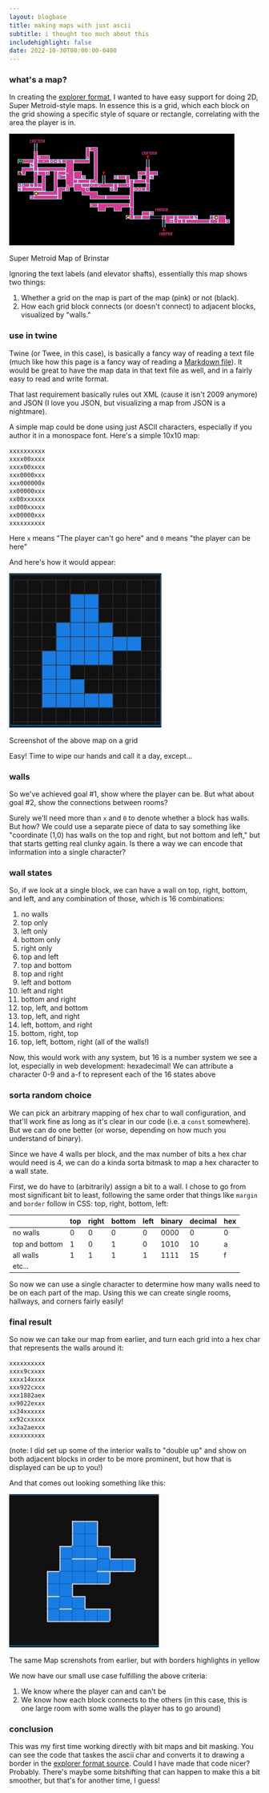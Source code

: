 ```yaml
---
layout: blogbase
title: making maps with just ascii
subtitle: i thought too much about this
includehighlight: false
date: 2022-10-30T00:00:00-0400
---
```


### what's a map?

In creating the [explorer format](/blog/creating-twine-format), I wanted to have easy support for doing 2D, Super Metroid-style maps. In essence this is a grid, which each block on the grid showing a specific style of square or rectangle, correlating with the area the player is in.

![Super Metroid Map of Brinstar](/blog/images/retropixel-net-brinstar.gif)
<caption>Super Metroid Map of Brinstar</caption>

Ignoring the text labels (and elevator shafts), essentially this map shows two things:

1. Whether a grid on the map is part of the map (pink) or not (black).
2. How each grid block connects (or doesn't connect) to adjacent blocks, visualized by "walls."

### use in twine

Twine (or Twee, in this case), is basically a fancy way of reading a text file (much like how this page is a fancy way of reading a [Markdown file](https://github.com/washingtonsteven/the-website/blob/main/blog/making-ascii-maps.md)). It would be great to have the map data in that text file as well, and in a fairly easy to read and write format.

That last requirement basically rules out XML (cause it isn't 2009 anymore) and JSON (I love you JSON, but visualizing a map from JSON is a nightmare).

A simple map could be done using just ASCII characters, especially if you author it in a monospace font. Here's a simple 10x10 map:

```
xxxxxxxxxx
xxxx00xxxx
xxxx00xxxx
xxx0000xxx
xxx000000x
xx00000xxx
xx00xxxxxx
xx000xxxxx
xx00000xxx
xxxxxxxxxx
```

Here `x` means "The player can't go here" and `0` means "the player can be here"

And here's how it would appear:

![Screenshot of the above map on a grid](/blog/images/map-screenshot.png)
<caption>Screenshot of the above map on a grid</caption>

Easy! Time to wipe our hands and call it a day, except...

### walls

So we've achieved goal #1, show where the player can be. But what about goal #2, show the connections between rooms?

Surely we'll need more than `x` and `0` to denote whether a block has walls. But how? We could use a separate piece of data to say something like "coordinate (1,0) has walls on the top and right, but not bottom and left," but that starts getting real clunky again. Is there a way we can encode that information into a single character?

### wall states

So, if we look at a single block, we can have a wall on top, right, bottom, and left, and any combination of those, which is 16 combinations:

1. no walls
2. top only
3. left only
4. bottom only
5. right only
6. top and left
7. top and bottom
8. top and right
9. left and bottom
10. left and right
11. bottom and right
12. top, left, and bottom
13. top, left, and right
14. left, bottom, and right
15. bottom, right, top
16. top, left, bottom, right (all of the walls!)

Now, this would work with any system, but 16 is a number system we see a lot, especially in web development: hexadecimal! We can attribute a character 0-9 and a-f to represent each of the 16 states above

### sorta random choice

We can pick an arbitrary mapping of hex char to wall configuration, and that'll work fine as long as it's clear in our code (i.e. a `const` somewhere). But we can do one better (or worse, depending on how much you understand of binary).

Since we have 4 walls per block, and the max number of bits a hex char would need is 4, we can do a kinda sorta bitmask to map a hex character to a wall state.

First, we do have to (arbitrarily) assign a bit to a wall. I chose to go from most significant bit to least, following the same order that things like `margin` and `border` follow in CSS: top, right, bottom, left:


|                | top | right | bottom | left | binary | decimal | hex |
| -------------- | --- | ----- | ------ | ---- | ------ | ------- | --- |
| no walls       |  0  |   0   |   0    |  0   |  0000  |    0    |  0  |
| top and bottom |  1  |   0   |   1    |  0   |  1010  |   10    |  a  |
| all walls      |  1  |   1   |   1    |  1   |  1111  |   15    |  f  |
| etc...         |     |       |        |      |        |         |     |

So now we can use a single character to determine how many walls need to be on each part of the map. Using this we can create single rooms, hallways, and corners fairly easily!

### final result

So now we can take our map from earlier, and turn each grid into a hex char that represents the walls around it:

```
xxxxxxxxxx
xxxx9cxxxx
xxxx14xxxx
xxx922cxxx
xxx1882aex
xx9022exxx
xx34xxxxxx
xx92cxxxxx
xx3a2aexxx
xxxxxxxxxx
```
(note: I did set up some of the interior walls to "double up" and show on both adjacent blocks in order to be more prominent, but how that is displayed can be up to you!)

And that comes out looking something like this:

![The same Map screnshots from earlier, but with borders highlights in yellow](/blog/images/mapwalls-screenshot.png)
<caption>The same Map screnshots from earlier, but with borders highlights in yellow</caption>

We now have our small use case fulfilling the above criteria:

1. We know where the player can and can't be
2. We know how each block connects to the others (in this case, this is one large room with some walls the player has to go around)

### conclusion

This was my first time working directly with bit maps and bit masking. You can see the code that taskes the ascii char and converts it to drawing a border in the [explorer format source](https://github.com/washingtonsteven/explorer-format/blob/main/src/CanvasMap.ts#L334-L385). Could I have made that code nicer? Probably. There's maybe some bitshifting that can happen to make this a bit smoother, but that's for another time, I guess!

